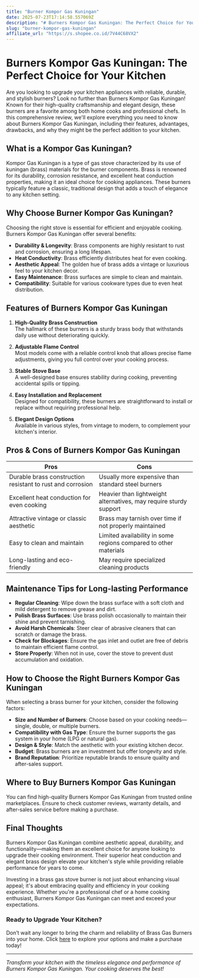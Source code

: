 ```yaml
---
title: "Burner Kompor Gas Kuningan"
date: 2025-07-23T17:14:58.557069Z
description: "# Burners Kompor Gas Kuningan: The Perfect Choice for Your Kitchen..."
slug: "burner-kompor-gas-kuningan"
affiliate_url: "https://s.shopee.co.id/7V44C68VX2"
---
```

# Burners Kompor Gas Kuningan: The Perfect Choice for Your Kitchen

Are you looking to upgrade your kitchen appliances with reliable, durable, and stylish burners? Look no further than Burners Kompor Gas Kuningan! Known for their high-quality craftsmanship and elegant design, these burners are a favorite among both home cooks and professional chefs. In this comprehensive review, we'll explore everything you need to know about Burners Kompor Gas Kuningan, including their features, advantages, drawbacks, and why they might be the perfect addition to your kitchen.

## What is a Kompor Gas Kuningan?

Kompor Gas Kuningan is a type of gas stove characterized by its use of kuningan (brass) materials for the burner components. Brass is renowned for its durability, corrosion resistance, and excellent heat conduction properties, making it an ideal choice for cooking appliances. These burners typically feature a classic, traditional design that adds a touch of elegance to any kitchen setting.

## Why Choose Burner Kompor Gas Kuningan?

Choosing the right stove is essential for efficient and enjoyable cooking. Burners Kompor Gas Kuningan offer several benefits:

- **Durability & Longevity**: Brass components are highly resistant to rust and corrosion, ensuring a long lifespan.
- **Heat Conductivity**: Brass efficiently distributes heat for even cooking.
- **Aesthetic Appeal**: The golden hue of brass adds a vintage or luxurious feel to your kitchen decor.
- **Easy Maintenance**: Brass surfaces are simple to clean and maintain.
- **Compatibility**: Suitable for various cookware types due to even heat distribution.

## Features of Burners Kompor Gas Kuningan

1. **High-Quality Brass Construction**  
The hallmark of these burners is a sturdy brass body that withstands daily use without deteriorating quickly.

2. **Adjustable Flame Control**  
Most models come with a reliable control knob that allows precise flame adjustments, giving you full control over your cooking process.

3. **Stable Stove Base**  
A well-designed base ensures stability during cooking, preventing accidental spills or tipping.

4. **Easy Installation and Replacement**  
Designed for compatibility, these burners are straightforward to install or replace without requiring professional help.

5. **Elegant Design Options**  
Available in various styles, from vintage to modern, to complement your kitchen's interior.

## Pros & Cons of Burners Kompor Gas Kuningan

| **Pros** | **Cons** |
| --- | --- |
| Durable brass construction resistant to rust and corrosion | Usually more expensive than standard steel burners |
| Excellent heat conduction for even cooking | Heavier than lightweight alternatives, may require sturdy support |
| Attractive vintage or classic aesthetic | Brass may tarnish over time if not properly maintained |
| Easy to clean and maintain | Limited availability in some regions compared to other materials |
| Long-lasting and eco-friendly | May require specialized cleaning products |

## Maintenance Tips for Long-lasting Performance

- **Regular Cleaning**: Wipe down the brass surface with a soft cloth and mild detergent to remove grease and dirt.
- **Polish Brass Surfaces**: Use brass polish occasionally to maintain their shine and prevent tarnishing.
- **Avoid Harsh Chemicals**: Steer clear of abrasive cleaners that can scratch or damage the brass.
- **Check for Blockages**: Ensure the gas inlet and outlet are free of debris to maintain efficient flame control.
- **Store Properly**: When not in use, cover the stove to prevent dust accumulation and oxidation.

## How to Choose the Right Burners Kompor Gas Kuningan

When selecting a brass burner for your kitchen, consider the following factors:

- **Size and Number of Burners**: Choose based on your cooking needs—single, double, or multiple burners.
- **Compatibility with Gas Type**: Ensure the burner supports the gas system in your home (LPG or natural gas).
- **Design & Style**: Match the aesthetic with your existing kitchen decor.
- **Budget**: Brass burners are an investment but offer longevity and style.
- **Brand Reputation**: Prioritize reputable brands to ensure quality and after-sales support.

## Where to Buy Burners Kompor Gas Kuningan

You can find high-quality Burners Kompor Gas Kuningan from trusted online marketplaces. Ensure to check customer reviews, warranty details, and after-sales service before making a purchase.

## Final Thoughts

Burners Kompor Gas Kuningan combine aesthetic appeal, durability, and functionality—making them an excellent choice for anyone looking to upgrade their cooking environment. Their superior heat conduction and elegant brass design elevate your kitchen's style while providing reliable performance for years to come.

Investing in a brass gas stove burner is not just about enhancing visual appeal; it's about embracing quality and efficiency in your cooking experience. Whether you're a professional chef or a home cooking enthusiast, Burners Kompor Gas Kuningan can meet and exceed your expectations.

### Ready to Upgrade Your Kitchen?

Don’t wait any longer to bring the charm and reliability of Brass Gas Burners into your home. Click [here](https://s.shopee.co.id/7V44C68VX2) to explore your options and make a purchase today!

---

*Transform your kitchen with the timeless elegance and performance of Burners Kompor Gas Kuningan. Your cooking deserves the best!*
